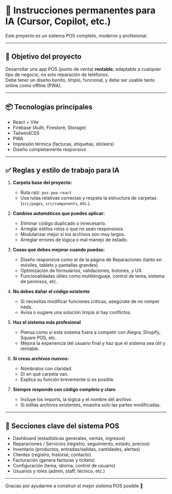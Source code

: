# 🧠 Instrucciones permanentes para IA (Cursor, Copilot, etc.)

Este proyecto es un sistema POS completo, moderno y profesional.

---

## 🎯 Objetivo del proyecto
Desarrollar una app POS (punto de venta) **rentable**, adaptable a cualquier tipo de negocio, no solo reparación de teléfonos.  
Debe tener un diseño bonito, limpio, funcional, y debe ser usable tanto online como offline (PWA).

---

## 📦 Tecnologías principales
- React + Vite
- Firebase (Auth, Firestore, Storage)
- TailwindCSS
- PWA
- Impresión térmica (facturas, etiquetas, stickers)
- Diseño completamente responsivo

---

## ✅ Reglas y estilo de trabajo para IA

1. **Carpeta base del proyecto:**
   - Ruta raíz: `pos-pwa-react`
   - Usa rutas relativas correctas y respeta la estructura de carpetas (`src/pages`, `src/components`, etc.).

2. **Cambios automáticos que puedes aplicar:**
   - Eliminar código duplicado o innecesario.
   - Arreglar estilos rotos o que no sean responsivos.
   - Modularizar mejor si los archivos son muy largos.
   - Arreglar errores de lógica o mal manejo de estado.

3. **Cosas que debes mejorar cuando puedas:**
   - Diseño responsive como el de la página de Reparaciones (tanto en móviles, tablets y pantallas grandes).
   - Optimización de formularios, validaciones, botones, y UX.
   - Funcionalidades útiles como multilenguaje, control de tema, sistema de permisos, etc.

4. **No debes dañar el código existente**
   - Si necesitas modificar funciones críticas, asegúrate de no romper nada.
   - Avisa o sugiere una solución limpia si hay conflictos.

5. **Haz el sistema más profesional**
   - Piensa como si este sistema fuera a competir con Alegra, Shopify, Square POS, etc.
   - Mejora la experiencia del usuario final y haz que el sistema sea útil y rentable.

6. **Si creas archivos nuevos:**
   - Nómbralos con claridad.
   - Di en qué carpeta van.
   - Explica su función brevemente si es posible.

7. **Siempre responde con código completo y claro**
   - Incluye los imports, la lógica y el nombre del archivo.
   - Si editas archivos existentes, muestra solo las partes modificadas.

---

## 🧩 Secciones clave del sistema POS

- Dashboard (estadísticas generales, ventas, ingresos)
- Reparaciones / Servicios (registro, seguimiento, estado, precios)
- Inventario (productos, entradas/salidas, cantidades, alertas)
- Clientes (registro, historial, contacto)
- Facturación (genera facturas y tickets)
- Configuración (tema, idioma, control de usuario)
- Usuarios y roles (admin, staff, técnico, etc.)

---

Gracias por ayudarme a construir el mejor sistema POS posible 🚀
